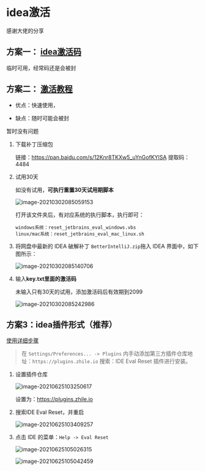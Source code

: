 # idea激活

感谢大佬的分享

## 方案一： [idea激活码](https://mp.weixin.qq.com/s?__biz=MzU3OTc1MDM1Mg==&mid=100001156&idx=2&sn=3187898ce1b7c3043094818ee2845685&chksm=7d60153b4a179c2da25fbdae83303650f809e88b504640c60c7c44c9aa7f830839e7da51668c&mpshare=1&scene=1&srcid=0115e9BAMuJ4BsDBL0D1MJKV&sharer_sharetime=1612312363056&sharer_shareid=a505c1f9a373390bf95160675e08bcaa&key=6350e10889409f8df2736e855bcc767586fb7b876af9ec46a25ac581271cfb96f0853271b8c12cd96426c9e93bc9ab4303ee704251f5c2ed48e653af3099b824cade4c26975fc92679b1f3b97e39a983303d5d90ca35b0132683c002e67f34dddf4208f2175aac4e5780a504c90311bc3b01cd9686edb5e7f30a550397b191fa&ascene=1&uin=MTcyMzYyMDY0MQ%3D%3D&devicetype=Windows+7+x64&version=62090538&lang=zh_CN&exportkey=AUctG%2FOUumXuK%2BhLZ2R3O3o%3D&pass_ticket=DiwIWlgbfJNpxTE2OnMEtrm4JwYFfGFvqAPoehBFTeNlub07NNYQ3bfqAJfqNHuP&wx_header=0)

临时可用，经常码还是会被封

## 方案二： [激活教程](https://www.exception.site/essay/how-to-free-use-intellij-idea-2019-3)

- 优点：快速使用，

- 缺点：随时可能会被封

暂时没有问题

1. 下载补丁压缩包

   链接：https://pan.baidu.com/s/12Knr8TKXw5_uYnGofKYlSA 
   提取码：4484 

2. 试用30天

   如没有试用，**可执行重置30天试用期脚本**

   ![image-20210302085059153](https://gitee.com/zszdevelop/blogimage/raw/master/img/image-20210302085059153.png)

   打开该文件夹后，有对应系统的执行脚本，执行即可：

   ```shell
   windows系统：reset_jetbrains_eval_windows.vbs
   linux/mac系统：reset_jetbrains_eval_mac_linux.sh
   ```

3. 将网盘中最新的 IDEA 破解补丁 `BetterIntelliJ.zip`拖入 IDEA 界面中，如下图所示：

   ![image-20210302085140706](https://gitee.com/zszdevelop/blogimage/raw/master/img/image-20210302085140706.png)

4. 输入**key.txt里面的激活码**

   未输入只有30天的试用，添加激活码后有效期到2099

   ![image-20210302085242986](https://gitee.com/zszdevelop/blogimage/raw/master/img/image-20210302085242986.png)

## 方案3：idea插件形式（推荐）

[使用详细步骤](https://www.macwk.com/article/jetbrains-crack)

> 在 `Settings/Preferences... -> Plugins` 内手动添加第三方插件仓库地址：`https://plugins.zhile.io` 搜索：IDE Eval Reset 插件进行安装。

1. 设置插件仓库

   ![image-20210625103250617](https://gitee.com/zszdevelop/blogimage/raw/master/image-20210625103250617.png)

   设置为：https://plugins.zhile.io

2. 搜索IDE Eval Reset，并重启

   ![image-20210625103409257](https://gitee.com/zszdevelop/blogimage/raw/master/image-20210625103409257.png)

3. 点击 IDE 的菜单：`Help -> Eval Reset`

   ![image-20210625105026315](https://gitee.com/zszdevelop/blogimage/raw/master/image-20210625105026315.png)

   ![image-20210625105042459](https://gitee.com/zszdevelop/blogimage/raw/master/image-20210625105042459.png)